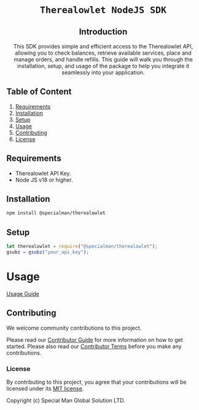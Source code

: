 <div align="center">

<!--- FIXME: chnage below to name of your project! --->

# `Therealowlet NodeJS SDK`

<!--- FIXME: Write short catchy description/tagline of project --->

## Introduction

This SDK provides simple and efficient access to the Therealowlet API, allowing you to check balances, retrieve available services, place and manage orders, and handle refills. This guide will walk you through the installation, setup, and usage of the package to help you integrate it seamlessly into your application.

</div>

## Table of Content

1. [Requirements](#requirements)
2. [Installation](#installation)
3. [Setup](#setup)
4. [Usage](#usage)
5. [Contributing](#contributing)
6. [License](#license)

## Requirements

- Therealowlet API Key.
- Node JS v18 or higher.

## Installation

```sh
npm install @specialman/therealowlet
```

## Setup

```javascript
let therealowlet = require("@specialman/therealowlet");
gsubz = gsubz("your_api_key");
```

# Usage

[Usage Guide](documentation/usage.md)

## Contributing

We welcome community contributions to this project.

Please read our [Contributor Guide](CONTRIBUTING.md) for more information on how to get started.
Please also read our [Contributor Terms](CONTRIBUTING.md#contributor-terms) before you make any contributions.

### License

By contributing to this project, you agree that your contributions will be licensed under its [MIT license](/LICENSE).

Copyright (c) Special Man Global Solution LTD.
